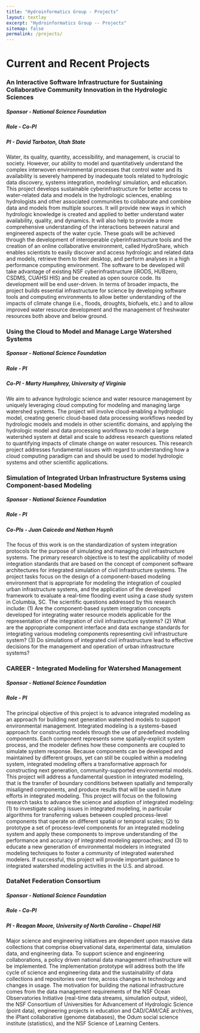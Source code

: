 ```yaml
---
title: "Hydroinformatics Group - Projects"
layout: textlay
excerpt: "Hydroinformatics Group -- Projects"
sitemap: false
permalink: /projects/
---
```


# Current and Recent Projects

### An Interactive Software Infrastructure for Sustaining Collaborative Community Innovation in the Hydrologic Sciences

##### Sponsor - National Science Foundation
##### Role - Co-PI
##### PI - David Tarboton, Utah State

Water, its quality, quantity, accessibility, and management, is crucial to society.
However, our ability to model and quantitatively understand the complex interwoven
environmental processes that control water and its availability is severely hampered
by inadequate tools related to hydrologic data discovery, systems integration, modeling/
simulation, and education. This project develops sustainable cyberinfrastructure
for better access to water-related data and models in the hydrologic sciences, enabling
hydrologists and other associated communities to collaborate and combine data and
models from multiple sources. It will provide new ways in which hydrologic knowledge
is created and applied to better understand water availability, quality, and dynamics.
It will also help to provide a more comprehensive understanding of the interactions
between natural and engineered aspects of the water cycle. These goals will be achieved
through the development of interoperable cyberinfrastructure tools and the creation
of an online collaborative environment, called HydroShare, which enables scientists
to easily discover and access hydrologic and related data and models, retrieve them
to their desktop, and perform analyses in a high performance computing environment.
The software to be developed will take advantage of existing NSF cyberinfrastructure
(iRODS, HUBzero, CSDMS, CUAHSI HIS) and be created as open source code. Its development
will be end user-driven. In terms of broader impacts, the project builds essential
infrastructure for science by developing software tools and computing environments
to allow better understanding of the impacts of climate change (i.e., floods, droughts,
biofuels, etc.) and to allow improved water resource development and the management
of freshwater resources both above and below ground.

### Using the Cloud to Model and Manage Large Watershed Systems

##### Sponsor - National Science Foundation
##### Role - PI
##### Co-PI - Marty Humphrey, University of Virginia

We aim to advance hydrologic science and water resource management by uniquely leveraging
cloud computing for modeling and managing large watershed systems. The project will
involve cloud-enabling a hydrologic model, creating generic cloud-based data processing
workflows needed by hydrologic models and models in other scientific domains, and
applying the hydrologic model and data processing workflows to model a large watershed
system at detail and scale to address research questions related to quantifying
impacts of climate change on water resources. This research project addresses fundamental
issues with regard to understanding how a cloud computing paradigm can and should
be used to model hydrologic systems and other scientific applications.

### Simulation of Integrated Urban Infrastructure Systems using Component-based Modeling

##### Sponsor - National Science Foundation
##### Role - PI
##### Co-PIs - Juan Caicedo and Nathan Huynh

The focus of this work is on the standardization of system integration protocols
for the purpose of simulating and managing civil infrastructure systems. The primary
research objective is to test the applicability of model integration standards that
are based on the concept of component software architectures for integrated simulation
of civil infrastructure systems. The project tasks focus on the design of a component-based
modeling environment that is appropriate for modeling the integration of coupled
urban infrastructure systems, and the application of the developed framework to
evaluate a real-time flooding event using a case study system in Columbia, SC. The
scientific questions addressed by this research include: (1) Are the component-based
system integration concepts developed for integrating water resource models applicable
for the representation of the integration of civil infrastructure systems? (2) What
are the appropriate component interface and data exchange standards for integrating
various modeling components representing civil infrastructure system? (3) Do simulations
of integrated civil infrastructure lead to effective decisions for the management
and operation of urban infrastructure systems?

### CAREER - Integrated Modeling for Watershed Management

##### Sponsor - National Science Foundation
##### Role - PI

The principal objective of this project is to advance integrated modeling as an
approach for building next generation watershed models to support environmental
management. Integrated modeling is a systems-based approach for constructing models
through the use of predefined modeling components. Each component represents some
spatially-explicit system process, and the modeler defines how these components
are coupled to simulate system response. Because components can be developed and
maintained by different groups, yet can still be coupled within a modeling system,
integrated modeling offers a transformative approach for constructing next generation,
community-supported environmental models. This project will address a fundamental
question in integrated modeling, that is the transfer of boundary conditions between
spatially and temporally misaligned components, and produce results that will be
used in future efforts in integrated modeling. This project will focus on the following
research tasks to advance the science and adoption of integrated modeling: (1) to
investigate scaling issues in integrated modeling, in particular algorithms for
transferring values between coupled process-level components that operate on different
spatial or temporal scales; (2) to prototype a set of process-level components for
an integrated modeling system and apply these components to improve understanding
of the performance and accuracy of integrated modeling approaches; and (3) to educate
a new generation of environmental modelers in integrated modeling techniques to
foster a community of integrated watershed modelers. If successful, this project
will provide important guidance to integrated watershed modeling activities in the
U.S. and abroad.

### DataNet Federation Consortium

##### Sponsor - National Science Foundation
##### Role - Co-PI
##### PI - Reagan Moore, University of North Carolina – Chapel Hill

Major science and engineering initiatives are dependent upon massive data collections
that comprise observational data, experimental data, simulation data, and engineering
data. To support science and engineering collaborations, a policy driven national
data management infrastructure will be implemented. The implementation prototype
will address both the life cycle of science and engineering data and the sustainability
of data collections and repositories over time, across changes in technology and
changes in usage. The motivation for building the national infrastructure comes
from the data management requirements of the NSF Ocean Observatories Initiative
(real-time data streams, simulation output, video), the NSF Consortium of Universities
for Advancement of Hydrologic Science (point data), engineering projects in education
and CAD/CAM/CAE archives, the iPlant collaborative (genome databases), the Odum
social science institute (statistics), and the NSF Science of Learning Centers.

